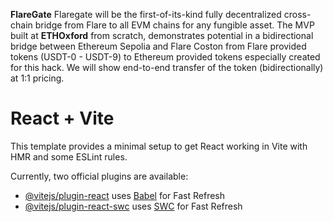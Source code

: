 
**FlareGate**
Flaregate will be the first-of-its-kind fully decentralized cross-chain bridge from Flare to all EVM chains for any fungible asset. The MVP built at **ETHOxford** from scratch, demonstrates potential in a bidirectional bridge between Ethereum Sepolia and Flare Coston from Flare provided tokens (USDT-0 - USDT-9) to Ethereum provided tokens especially created for this hack. We will show end-to-end transfer of the token  (bidirectionally) at 1:1 pricing.





# React + Vite

This template provides a minimal setup to get React working in Vite with HMR and some ESLint rules.

Currently, two official plugins are available:

- [@vitejs/plugin-react](https://github.com/vitejs/vite-plugin-react/blob/main/packages/plugin-react/README.md) uses [Babel](https://babeljs.io/) for Fast Refresh
- [@vitejs/plugin-react-swc](https://github.com/vitejs/vite-plugin-react-swc) uses [SWC](https://swc.rs/) for Fast Refresh
